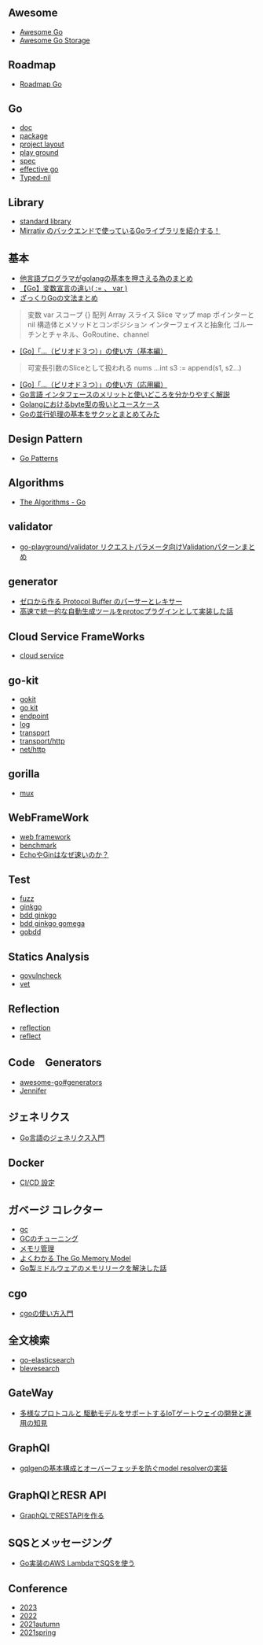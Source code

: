 ## Awesome
- [Awesome Go](https://github.com/avelino/awesome-go#awesome-go "Awesome Go")
- [Awesome Go Storage](https://github.com/gostor/awesome-go-storage#awesome-go-storage- "Awesome Go Storage")
## Roadmap
- [Roadmap Go](https://roadmap.sh/golang "Roadmap Go")
## Go
- [doc](https://go.dev/doc "doc")
- [package](https://pkg.go.dev "package")
- [project layout](https://go.dev/doc/modules/layout)
- [play ground](https://go.dev/play "play ground")
- [spec](https://go.dev/ref/spec "spec")
- [effective go](https://go.dev/doc/effective_go "effective go")
- [Typed-nil](https://qiita.com/zr_tex8r/items/964415e71db0680bfe4e "Typed-nil")
## Library
- [standard library](https://pkg.go.dev/std "standard library")
- [Mirrativ のバックエンドで使っているGoライブラリを紹介する！](https://tech.mirrativ.stream/entry/2022/11/29/120730 "Mirrativ のバックエンドで使っているGoライブラリを紹介する！")
## 基本
- [他言語プログラマがgolangの基本を押さえる為のまとめ](https://qiita.com/tfrcm/items/e2a3d7ce7ab8868e37f7#%E6%A6%82%E8%A6%81)
- [【Go】変数宣言の違い( := 、 var )]([あああ](https://qiita.com/Winesburg_Ohio/items/16ef144b48b241241ecd))
- [ざっくりGoの文法まとめ](https://qiita.com/chrischris0801/items/5980665aa0faab07f2f1#%E3%82%B3%E3%83%B3%E3%83%9D%E3%82%B8%E3%82%B7%E3%83%A7%E3%83%B3)
> 変数 var
> スコープ {}
> 配列 Array
> スライス Slice
> マップ map
> ポインターとnil
> 構造体とメソッドとコンポジション
> インターフェイスと抽象化
> ゴルーチンとチャネル、GoRoutine、channel
- [[Go]「...（ピリオド３つ）」の使い方（基本編）](https://qiita.com/Yashy/items/a02b74a00136dc5a42c4)
> 可変長引数のSliceとして扱われる
> nums ...int
> s3 := append(s1, s2...)
- [[Go]「...（ピリオド３つ）」の使い方（応用編）](https://qiita.com/Yashy/items/3f15ea8f60224c8f95c2)
- [Go言語 インタフェースのメリットと使いどころを分かりやすく解説](https://zenn.dev/kasa/articles/golang-interface)
- [Golangにおけるbyte型の扱いとユースケース](https://zenn.dev/tomoya_pama/articles/0104f31bdb8f41)
- [Goの並行処理の基本をサクッとまとめてみた](https://zenn.dev/y_yuita/articles/de09b33dad9bfb)
## Design Pattern
- [Go Patterns](https://github.com/tmrts/go-patterns#readme)
## Algorithms
- [The Algorithms - Go](https://github.com/TheAlgorithms/Go#the-algorithms---go)
## validator
- [go-playground/validator リクエストパラメータ向けValidationパターンまとめ](https://qiita.com/RunEagler/items/ad79fc860c3689797ccc#%E6%A6%82%E8%A6%81)
## generator
- [ゼロから作る Protocol Buffer のパーサーとレキサー](https://speakerdeck.com/yoheimuta/lexer-in-go-from-scratch "ゼロから作る Protocol Buffer のパーサーとレキサー")
- [高速で統一的な自動生成ツールをprotocプラグインとして実装した話](https://speakerdeck.com/qualiarts/gao-su-detong-de-nazi-dong-sheng-cheng-turuwoprotocpuraguintositeshi-zhuang-sitahua "高速で統一的な自動生成ツールをprotocプラグインとして実装した話")
## Cloud Service FrameWorks
- [cloud service](https://go.dev/solutions/cloud "cloud service")
## go-kit
- [gokit](https://gokit.io/)
- [go kit](https://github.com/go-kit/kit)
- [endpoint](https://pkg.go.dev/github.com/go-kit/kit/endpoint)
- [log](https://pkg.go.dev/github.com/go-kit/kit/log)
- [transport](https://pkg.go.dev/github.com/go-kit/kit/transport#)
- [transport/http](https://pkg.go.dev/github.com/go-kit/kit/transport/http)
- [net/http](https://pkg.go.dev/net/http)
## gorilla
- [mux](https://pkg.go.dev/github.com/gorilla/mux "")
## WebFrameWork
- [web framework](https://pkg.go.dev/github.com/mingrammer/go-web-framework-stars "web framework")
- [benchmark](https://github.com/smallnest/go-web-framework-benchmark "benchmark")
- [EchoやGinはなぜ速いのか？](https://docs.google.com/file/d/1Jh0j2UD4VZjck_34XEA3OgzruLoiZeci/edit?filetype=mspresentation "EchoやGinはなぜ速いのか？")
## Test
- [fuzz](https://go.dev/security/fuzz/ "fuzz")
- [ginkgo](https://github.com/onsi/ginkgo "ginkgo")
- [bdd ginkgo](https://qiita.com/sky0621/items/10eab1ea349845875ef7 "bdd ginkgo")
- [bdd ginkgo gomega](https://zenn.dev/zoetro/books/testing-kubernetes-operator/viewer/basics "bdd ginkgo gomega")
- [gobdd](https://github.com/go-bdd/gobdd "gobdd")
## Statics Analysis
- [govulncheck](https://pkg.go.dev/golang.org/x/vuln/cmd/govulncheck "govulncheck")
- [vet](https://pkg.go.dev/cmd/vet "vet")
## Reflection
- [reflection](https://go.dev/blog/laws-of-reflection "reflection")
- [reflect](https://pkg.go.dev/reflect "reflect")
## Code　Generators
- [awesome-go#generators](https://github.com/avelino/awesome-go#generators "awesome-go#generators")
- [Jennifer](https://github.com/dave/jennifer#jennifer "Jennifer")
## ジェネリクス
- [Go言語のジェネリクス入門](https://zenn.dev/nobishii/articles/type_param_intro "Go言語のジェネリクス入門")
## Docker
- [CI/CD 設定](https://matsuand.github.io/docs.docker.jp.onthefly/language/golang/configure-ci-cd/ "CI/CD 設定")
## ガベージ コレクター
- [gc](https://go.dev/doc/gc-guide "gc")
- [GCのチューニング](https://tech.mirrativ.stream/entry/2022/08/03/114918 "GCのチューニング")
- [メモリ管理](https://www.youtube.com/watch?v=mDp_ztulUq0&ab_channel=GophersJapan "メモリ管理")
- [よくわかる The Go Memory Model](https://docs.google.com/presentation/d/1UjL5jTqreNrFpulVi6l_H5vY_Bcz9jQriL65gZs1zFM/edit#slide=id.p "よくわかる The Go Memory Model")
- [Go製ミドルウェアのメモリリークを解決した話](https://tech.mirrativ.stream/entry/2022/08/03/114918 "Go製ミドルウェアのメモリリークを解決した話")
## cgo
- [cgoの使い方入門](https://speakerdeck.com/sakiengineer/dousitemocgokaratao-gerarenakunatutaanatanizhi-tutehosiicgonoshi-ifang-ru-men "cgoの使い方入門")
## 全文検索
- [go-elasticsearch](https://pkg.go.dev/github.com/elastic/go-elasticsearch/v8 "go-elasticsearch")
- [blevesearch](http://blevesearch.com/ "blevesearch")
## GateWay
- [多様なプロトコルと 駆動モデルをサポートするIoTゲートウェイの開発と運用の知見](https://speakerdeck.com/takesinoda/duo-yang-napurotokoruto-qu-dong-moderuwosapotosuruiotgetoueinokai-fa-toyun-yong-nozhi-jian?slide=4 "多様なプロトコルと 駆動モデルをサポートするIoTゲートウェイの開発と運用の知見")
## GraphQl
- [gqlgenの基本構成とオーバーフェッチを防ぐmodel resolverの実装](https://tech.layerx.co.jp/entry/2021/10/22/171242 "gqlgenの基本構成とオーバーフェッチを防ぐmodel resolverの実装")
## GraphQlとRESR API
- [GraphQLでRESTAPIを作る](https://tech.layerx.co.jp/entry/2022/12/19/230000 "GraphQLでRESTAPIを作る")
## SQSとメッセージング
- [Go実装のAWS LambdaでSQSを使う](https://zenn.dev/voicy/articles/a09a6ac171f82e "Go実装のAWS LambdaでSQSを使う")
## Conference
- [2023](https://gocon.jp/2023/ "2023")
- [2022](https://gocon.jp/2022spring/ja/ "2022")
- [2021autumn](https://gocon.jp/2021autumn/ "2021autumn")
- [2021spring](https://gocon.jp/2021spring/ "2021spring")